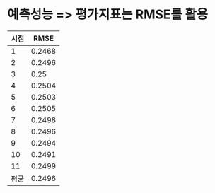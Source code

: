 # 예측성능 => 평가지표는 RMSE를 활용
|시점|RMSE|
|----|-----|
|1|0.2468|
|2|0.2496|
|3|0.25|
|4|0.2504|
|5|0.2503|
|6|0.2505|
|7|0.2498|
|8|0.2496|
|9|0.2494|
|10|0.2491|
|11|0.2499|
|평균|0.2496|

